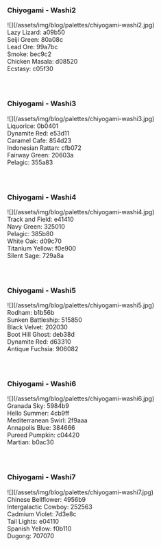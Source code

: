 <style>
div.palette_image {
  display: inline-block;
  width: 70%;
  max-width: 100%;
}

div.palette_colors {
  display: inline-block;
  width: auto;
  min-width: 100px;
  margin-bottom: 40px;
}
</style>

### Chiyogami - Washi2
<div class="palette_image" markdown="span">![](/assets/img/blog/palettes/chiyogami-washi2.jpg)</div>
<div class="palette_colors">Lazy Lizard: a09b50<br>Seiji Green: 80a08c<br>Lead Ore: 99a7bc<br>Smoke: bec9c2<br>Chicken Masala: d08520<br>Ecstasy: c05f30</div>


### Chiyogami - Washi3
<div class="palette_image" markdown="span">![](/assets/img/blog/palettes/chiyogami-washi3.jpg)</div>
<div class="palette_colors">Liquorice: 0b0401<br>Dynamite Red: e53d11<br>Caramel Cafe: 854d23<br>Indonesian Rattan: cfb072<br>Fairway Green: 20603a<br>Pelagic: 355a83</div>


### Chiyogami - Washi4
<div class="palette_image" markdown="span">![](/assets/img/blog/palettes/chiyogami-washi4.jpg)</div>
<div class="palette_colors">Track and Field: e41410<br>Navy Green: 325010<br>Pelagic: 385b80<br>White Oak: d09c70<br>Titanium Yellow: f0e900<br>Silent Sage: 729a8a</div>


### Chiyogami - Washi5
<div class="palette_image" markdown="span">![](/assets/img/blog/palettes/chiyogami-washi5.jpg)</div>
<div class="palette_colors">Rodham: b1b56b<br>Sunken Battleship: 515850<br>Black Velvet: 202030<br>Boot Hill Ghost: deb38d<br>Dynamite Red: d63310<br>Antique Fuchsia: 906082</div>


### Chiyogami - Washi6
<div class="palette_image" markdown="span">![](/assets/img/blog/palettes/chiyogami-washi6.jpg)</div>
<div class="palette_colors">Granada Sky: 5984b9<br>Hello Summer: 4cb9ff<br>Mediterranean Swirl: 2f9aaa<br>Annapolis Blue: 384666<br>Pureed Pumpkin: c04420<br>Martian: b0ac30</div>


### Chiyogami - Washi7
<div class="palette_image" markdown="span">![](/assets/img/blog/palettes/chiyogami-washi7.jpg)</div>
<div class="palette_colors">Chinese Bellflower: 4956b9<br>Intergalactic Cowboy: 252563<br>Cadmium Violet: 7d3e8c<br>Tail Lights: e04110<br>Spanish Yellow: f0b110<br>Dugong: 707070</div>


